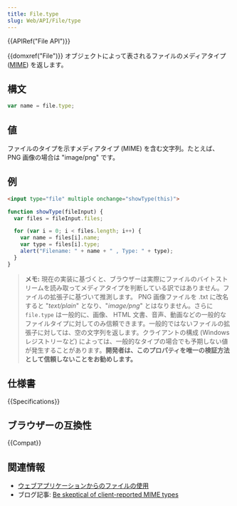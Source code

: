 ```yaml
---
title: File.type
slug: Web/API/File/type
---
```


{{APIRef("File API")}}

{{domxref("File")}} オブジェクトによって表されるファイルのメディアタイプ ([MIME](/ja/docs/Web/HTTP/Basics_of_HTTP/MIME_types)) を返します。

## 構文

```js
var name = file.type;
```

## 値

ファイルのタイプを示すメディアタイプ (MIME) を含む文字列。たとえば、 PNG 画像の場合は "image/png" です。

## 例

```html
<input type="file" multiple onchange="showType(this)">
```

```js
function showType(fileInput) {
  var files = fileInput.files;

  for (var i = 0; i < files.length; i++) {
    var name = files[i].name;
    var type = files[i].type;
    alert("Filename: " + name + " , Type: " + type);
  }
}
```

> **メモ:** 現在の実装に基づくと、ブラウザーは実際にファイルのバイトストリームを読み取ってメディアタイプを判断している訳ではありません。ファイルの拡張子に基づいて推測します。 PNG 画像ファイルを .txt に改名すると "_text/plain_" となり、"_image/png_" とはなりません。さらに `file.type` は一般的に、画像、 HTML 文書、音声、動画などの一般的なファイルタイプに対してのみ信頼できます。一般的ではないファイルの拡張子に対しては、空の文字列を返します。クライアントの構成 (Windows レジストリーなど) によっては、一般的なタイプの場合でも予期しない値が発生することがあります。**開発者は、このプロパティを唯一の検証方法として信頼しないことをお勧めします。**

## 仕様書

{{Specifications}}

## ブラウザーの互換性

{{Compat}}

## 関連情報

- [ウェブアプリケーションからのファイルの使用](/ja/docs/Web/API/File_API/Using_files_from_web_applications)
- ブログ記事: [Be skeptical of client-reported MIME types](https://textslashplain.com/2018/07/26/be-skeptical-of-client-reported-mime-content-types/)
